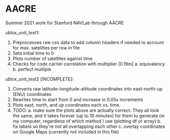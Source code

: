 # AACRE
Summer 2021 work for Stanford NAVLab through AACRE

ublox_unit_test1:
1. Preprocesses raw csv data to add column headers if needed to account for max. satellites per row in file
2. Sets initial time to 0
3. Plots number of satellites against time
4. Checks for code carrier correlation with multiplier [0.19m]
  a. equivalency
  b. perfect multiple
  
ublox_unit_test2 [INCOMPLETE]:
1. Converts raw latitude-longitude-altitude coordinates into east-north-up (ENU) coordinates
2. Rewrites time to start from 0 and increase in 0.05s increments
3. Plots east, north, and up coordinates each vs. time.
4. TODO:
  a. make sure the plots above are actually correct. They all look the same,
     and it takes forever (up to 10 minutes) for them to generate on my computer,
     regardless of which method I use (plotting df or array)
  b. fix labels so they're not all overlapping each other
  c. overlay coordinates on Google Maps (currently not included in this file)
